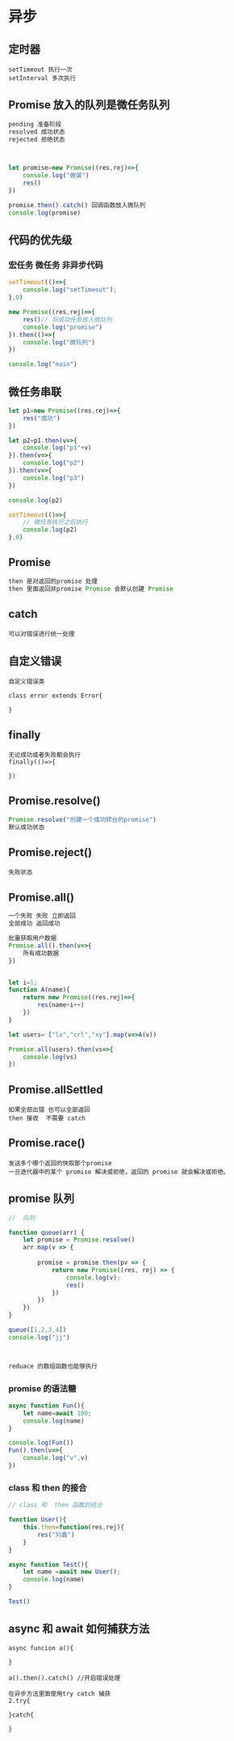 # 异步
## 定时器
```
setTimeout 执行一次
setInterval 多次执行
```

## Promise 放入的队列是微任务队列
```js
pending 准备阶段
resolved 成功状态
rejected 拒绝状态



let promise=new Promise((res,rej)=>{
    console.log("做餐")
    res()
})

promise.then().catch() 回调函数放入微队列
console.log(promise)
```

## 代码的优先级
### 宏任务 微任务 非异步代码
```js
setTimeout(()=>{
    console.log("setTimeout");
},0)

new Promise((res,rej)=>{
    res()// 将成功任务放入微队列
    console.log("promise")
}).then(()=>{
    console.log("微队列")
})

console.log("main")
```
## 微任务串联
```js
let p1=new Promise((res,rej)=>{
    res("成功")
})

let p2=p1.then(v=>{
    console.log("p1"+v)
}).then(v=>{
    console.log("p2")
}).then(v=>{
    console.log("p3")
})

console.log(p2)

setTimeout(()=>{
    // 微任务执行之后执行
    console.log(p2)
},0)
```
## Promise
```js
then 是对返回的promise 处理
then 里面返回非promise Promise 会默认创建 Promise
```
## catch
```
可以对错误进行统一处理

```
## 自定义错误
```
自定义错误类

class error extends Error{

}
```

## finally
```
无论成功或者失败都会执行
finally(()=>{

})
```

## Promise.resolve()
```js
Promise.resolve("创建一个成功转台的promise")
默认成功状态

```
## Promise.reject()
```
失败状态
```

## Promise.all()
```js
一个失败 失败 立即返回
全部成功 返回成功

批量获取用户数据
Promise.all().then(v=>{
    所有成功数据
})


let i=1;
function A(name){
    return new Promise((res,rej)=>{
        res(name+i++)
    })
}

let users= ["lx","crl","xy"].map(v=>A(v))

Promise.all(users).then(vs=>{
    console.log(vs)
})
```

## Promise.allSettled
```
如果全部出错 也可以全部返回 
then 接收  不需要 catch 

```

## Promise.race()
```
发送多个哪个返回的快取那个promise
一旦迭代器中的某个 promise 解决或拒绝，返回的 promise 就会解决或拒绝。
```

## promise 队列
```js
//  队列

function queue(arr) {
    let promise = Promise.resolve()
    arr.map(v => {
        
        promise = promise.then(pv => {
            return new Promise((res, rej) => {
                console.log(v);
                res()
            })
        })
    })
}

queue([1,2,3,4])
console.log("jj")



reduace 的数组函数也能够执行

```

### promise 的语法糖
```js
async function Fun(){
    let name=await 100;
    console.log(name)
}

console.log(Fun())
Fun().then(v=>{
    console.log("v",v)
})

```

### class 和 then 的接合
```js
// class 和  then 函数的结合

function User(){
    this.then=function(res,rej){
        res("刘鑫")
    }
}

async function Test(){
    let name =await new User();
    console.log(name)
}

Test()

```

## async 和 await 如何捕获方法
```
async funcion a(){

}

a().then().catch() //开启错误处理

在异步方法里面使用try catch 捕获
2.try{

}catch{

}
```

